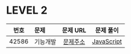 # LEVEL 2

| 번호  | 문제     |                               문제 URL                               |             문제 풀이              |
| :---: | :------- | :------------------------------------------------------------------: | :--------------------------------: |
| 42586 | 기능개발 | [문제주소](https://programmers.co.kr/learn/courses/30/lessons/42586) | [JavaScript](./42586-기능_개발.js) |
